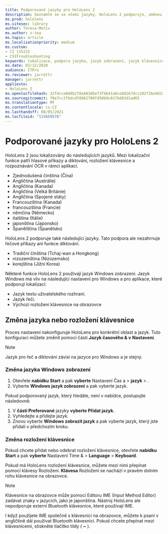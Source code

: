 ```yaml
---
title: Podporované jazyky pro HoloLens 2
description: Seznamte se se všemi jazyky, HoloLens 2 podporuje, změnou rozložení klávesnice a aktualizací Windows jazyka zobrazení.
ms.prod: hololens
ms.sitesec: library
author: Teresa-Motiv
ms.author: v-tea
ms.topic: article
ms.localizationpriority: medium
ms.custom:
- CI 115225
- CSSTroubleshooting
keywords: lokalizace, podpora jazyka, jazyk zobrazení, jazyk klávesnice, IME, rozložení klávesnice
ms.date: 03/12/2020
audience: ITPro
ms.reviewer: jarrettr
manager: jarrettr
appliesto:
- HoloLens 2
ms.openlocfilehash: 32f4cce668b2f8a483dbef3f4b41a0ceb8267dcc202f2be9d32ecec4061d0c21
ms.sourcegitcommit: f8e7cc2fbdcdf8962700fd50b9c017bd83d1ad65
ms.translationtype: MT
ms.contentlocale: cs-CZ
ms.lasthandoff: 08/05/2021
ms.locfileid: "115659576"
---
```

# <a name="supported-languages-for-hololens-2"></a>Podporované jazyky pro HoloLens 2

HoloLens 2 jsou lokalizovány do následujících jazyků. Mezi lokalizační funkce patří hlasové příkazy a diktování, rozložení klávesnice a rozpoznávání OCR v rámci aplikací.

- Zjednodušená čínština (Čína)
- Angličtina (Austrálie)
- Angličtina (Kanada)
- Angličtina (Velká Británie)
- Angličtina (Spojené státy)
- Francouzština (Kanada)
- francouzština (Francie)
- němčina (Německo)
- italština (Itálie)
- japonština (Japonsko)
- Španělština (Španělsko)

HoloLens 2 podporuje také následující jazyky. Tato podpora ale nezahrnuje řečové příkazy ani funkce diktování.

- Tradiční čínština (Tchaj-wan a Hongkong)
- nizozemština (Nizozemsko)
- korejština (Jižní Korea)

Některé funkce HoloLens 2 používají jazyk Windows zobrazení. Jazyk Windows má vliv na následující nastavení pro Windows a pro aplikace, které podporují lokalizaci:

- Jazyk textu uživatelského rozhraní.
- Jazyk řeči.
- Výchozí rozložení klávesnice na obrazovce

## <a name="change-the-language-or-keyboard-layout"></a>Změna jazyka nebo rozložení klávesnice

Proces nastavení nakonfiguruje HoloLens pro konkrétní oblast a jazyk. Tuto konfiguraci můžete změnit pomocí části **Jazyk časového & v** **Nastavení**.

> [!NOTE]  
> Jazyk pro řeč a diktování závisí na jazyce pro Windows a je stejný.

### <a name="to-change-the-windows-display-language"></a>Změna jazyka Windows zobrazení

1. Otevřete **nabídku Start** a pak **vyberte** Nastavení Čas a  >  **jazyk**  >  .
2. Vyberte **Windows jazyk zobrazení** a pak vyberte jazyk.  

Pokud podporovaný jazyk, který hledáte, není v nabídce, postupujte následovně:  

1. V **části Preferované** jazyky **vyberte Přidat jazyk.**
2. Vyhledejte a přidejte jazyk.
3. Znovu vyberte **Windows zobrazit jazyk** a pak vyberte jazyk, který jste přidali v předchozím kroku.

### <a name="to-change-the-keyboard-layout"></a>Změna rozložení klávesnice

Pokud chcete přidat nebo odebrat rozložení klávesnice, otevřete **nabídku Start** a pak **vyberte** Nastavení Time &  >  **Language**  >  **Keyboard**.

Pokud má HoloLens rozložení klávesnice, můžete mezi  nimi přepínat pomocí klávesy Rozložení. **Klávesa** Rozložení se nachází v pravém dolním rohu klávesnice na obrazovce.

> [!NOTE]  
> Klávesnice na obrazovce může pomocí Editoru IME (Input Method Editor) zadávat znaky v jazycích, jako je japonština. Nástroj HoloLens ale nepodporuje externí Bluetooth klávesnice, které používají IME.
>  
> I když použijete IME společně s klávesnicí na obrazovce, můžete k psaní v angličtině dál používat Bluetooth klávesnici. Pokud chcete přepínat mezi klávesnicemi, stiskněte tlačítko tildy ( **~** ).
